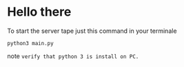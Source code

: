 # Hello there

To start the server tape just this command in your terminale 

    python3 main.py

note `verify that python 3 is install on PC.`